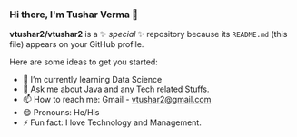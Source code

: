 ### Hi there, I'm Tushar Verma 👋

**vtushar2/vtushar2** is a ✨ _special_ ✨ repository because its `README.md` (this file) appears on your GitHub profile.

Here are some ideas to get you started:

- 🌱 I’m currently learning Data Science
- 💬 Ask me about Java and any Tech related Stuffs.
- 📫 How to reach me: Gmail - vtushar2@gmail.com
- 😄 Pronouns: He/His
- ⚡ Fun fact: I love Technology and Management.

